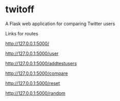 # twitoff
A Flask web application for comparing Twitter users

Links for routes

http://127.0.0.1:5000/

http://127.0.0.1:5000/user

http://127.0.0.1:5000/addtestusers

http://127.0.0.1:5000/compare

http://127.0.0.1:5000/reset

http://127.0.0.1:5000/random
